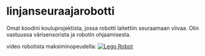 # linjanseuraajarobotti
 
Omat koodini kouluprojektista, jossa robotti laitettiin seuraamaan viivaa. Olin vastuussa värisensorista ja robotin ohjaamisesta.

video robotista maksiminopeudella:
[![Lego Robot](https://img.youtube.com/vi/KUw4zR_WCNg/0.jpg)](https://www.youtube.com/watch?v=KUw4zR_WCNg "Lego Robot")
